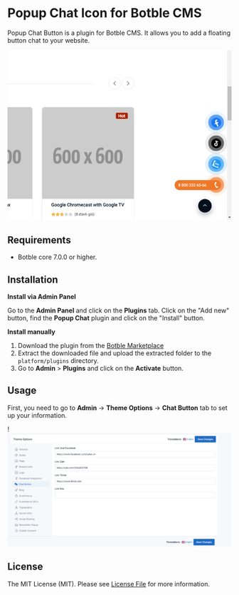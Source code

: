# Popup Chat Icon for Botble CMS

Popup Chat Button is a plugin for Botble CMS. It allows you to add a floating button chat to your
website.

![](screenshot.png)

## Requirements

- Botble core 7.0.0 or higher.

## Installation

**Install via Admin Panel**

Go to the **Admin Panel** and click on the **Plugins** tab. Click on the "Add new" button, find the **Popup Chat** plugin and click on the "Install" button.

**Install manually**

1. Download the plugin from
   the [Botble Marketplace](https://marketplace.botble.com/products/)
2. Extract the downloaded file and upload the extracted folder to the `platform/plugins` directory.
3. Go to **Admin** > **Plugins** and click on the **Activate** button.

## Usage

First, you need to go to **Admin** -> **Theme Options** -> **Chat Button** tab to set up your information.

!![theme-option.png](art/theme-option.png)

## License

The MIT License (MIT). Please see [License File](LICENSE) for more information.
